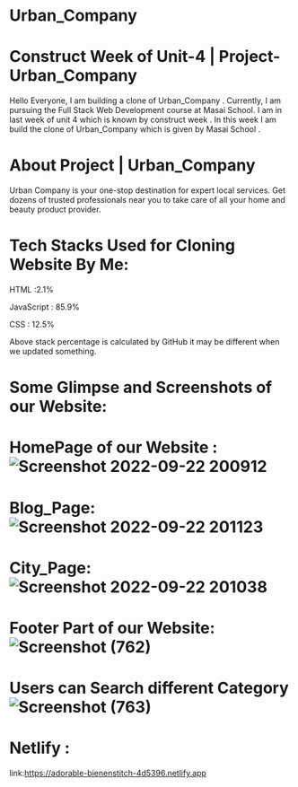 # Urban_Company

# Construct Week of Unit-4 | Project-Urban_Company


Hello Everyone, I am building a clone of Urban_Company
. Currently, I am pursuing the Full Stack Web Development course at Masai School. I am in last week of unit 4 which is known by construct week . In this week I am build the clone of Urban_Company
 which is given by Masai School .

# About Project | Urban_Company


Urban Company is your one-stop destination for expert local services. Get dozens of trusted professionals near you to take care of all your home and beauty product provider.
# Tech Stacks Used for Cloning Website By Me:
HTML :2.1%

JavaScript : 85.9%

CSS : 12.5%

Above stack percentage is calculated by GitHub it may be different when we updated something.

# Some Glimpse and Screenshots of our Website:

# HomePage of our Website :![Screenshot 2022-09-22 200912](https://user-images.githubusercontent.com/101570475/199772031-fffc3bd0-a023-474d-b83c-84c8e9b27bae.png)


# Blog_Page:![Screenshot 2022-09-22 201123](https://user-images.githubusercontent.com/101570475/199772866-7b03af4f-a700-410e-bc56-8bb5c9463fb5.png)


# City_Page:![Screenshot 2022-09-22 201038](https://user-images.githubusercontent.com/101570475/199773043-0ab93db5-c6c4-4454-8bad-77087f45391b.png)


# Footer Part of our Website:![Screenshot (762)](https://user-images.githubusercontent.com/101010104/192707407-2928cf5a-65a6-4ca3-a329-5b4661945f0c.png)

# Users can Search different Category![Screenshot (763)](https://user-images.githubusercontent.com/101010104/192707482-c29627a8-2342-4813-a03d-f610ea2274e9.png)

 # Netlify :
 link:https://adorable-bienenstitch-4d5396.netlify.app

